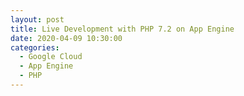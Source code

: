 ```yaml
---
layout: post
title: Live Development with PHP 7.2 on App Engine
date: 2020-04-09 10:30:00
categories:
  - Google Cloud
  - App Engine
  - PHP
---
```


